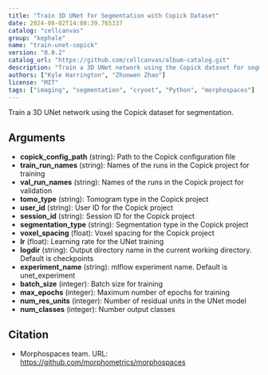 ```yaml
---
title: "Train 3D UNet for Segmentation with Copick Dataset"
date: 2024-08-02T14:08:39.765337
catalog: "cellcanvas"
group: "kephale"
name: "train-unet-copick"
version: "0.0.2"
catalog_url: "https://github.com/cellcanvas/album-catalog.git"
description: "Train a 3D UNet network using the Copick dataset for segmentation."
authors: ["Kyle Harrington", "Zhuowen Zhao"]
license: "MIT"
tags: ["imaging", "segmentation", "cryoet", "Python", "morphospaces"]
---
```


Train a 3D UNet network using the Copick dataset for segmentation.

## Arguments

- **copick_config_path** (string): Path to the Copick configuration file
- **train_run_names** (string): Names of the runs in the Copick project for training
- **val_run_names** (string): Names of the runs in the Copick project for validation
- **tomo_type** (string): Tomogram type in the Copick project
- **user_id** (string): User ID for the Copick project
- **session_id** (string): Session ID for the Copick project
- **segmentation_type** (string): Segmentation type in the Copick project
- **voxel_spacing** (float): Voxel spacing for the Copick project
- **lr** (float): Learning rate for the UNet training
- **logdir** (string): Output directory name in the current working directory. Default is checkpoints
- **experiment_name** (string): mlflow experiment name. Default is unet_experiment
- **batch_size** (integer): Batch size for training
- **max_epochs** (integer): Maximum number of epochs for training
- **num_res_units** (integer): Number of residual units in the UNet model
- **num_classes** (integer): Number output classes

## Citation

- Morphospaces team.
  URL: https://github.com/morphometrics/morphospaces

